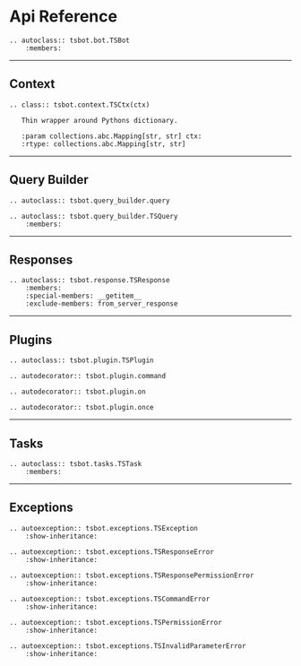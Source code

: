 # Api Reference

```{eval-rst}
.. autoclass:: tsbot.bot.TSBot
    :members:
```

---

## Context

```{eval-rst}
.. class:: tsbot.context.TSCtx(ctx)

   Thin wrapper around Pythons dictionary.

   :param collections.abc.Mapping[str, str] ctx:
   :rtype: collections.abc.Mapping[str, str]
```

---

## Query Builder

```{eval-rst}
.. autoclass:: tsbot.query_builder.query

.. autoclass:: tsbot.query_builder.TSQuery
    :members:
```

---

## Responses

```{eval-rst}
.. autoclass:: tsbot.response.TSResponse
    :members:
    :special-members: __getitem__
    :exclude-members: from_server_response
```

---

## Plugins

```{eval-rst}
.. autoclass:: tsbot.plugin.TSPlugin

.. autodecorator:: tsbot.plugin.command

.. autodecorator:: tsbot.plugin.on

.. autodecorator:: tsbot.plugin.once
```

---

## Tasks

```{eval-rst}
.. autoclass:: tsbot.tasks.TSTask
    :members:
```

---

## Exceptions

```{eval-rst}
.. autoexception:: tsbot.exceptions.TSException
    :show-inheritance:

.. autoexception:: tsbot.exceptions.TSResponseError
    :show-inheritance:

.. autoexception:: tsbot.exceptions.TSResponsePermissionError
    :show-inheritance:

.. autoexception:: tsbot.exceptions.TSCommandError
    :show-inheritance:

.. autoexception:: tsbot.exceptions.TSPermissionError
    :show-inheritance:

.. autoexception:: tsbot.exceptions.TSInvalidParameterError
    :show-inheritance:
```
